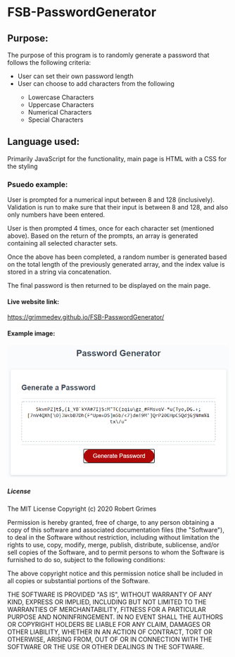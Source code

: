 # FSB-PasswordGenerator

## Purpose:
The purpose of this program is to randomly generate a password that follows the following criteria:
<ul>
    <li>User can set their own password length</li>
    <li>User can choose to add characters from the following</li>
    <ul>
        <li>Lowercase Characters</li>
        <li>Uppercase Characters</li>
        <li>Numerical Characters</li>
        <li>Special Characters</li>
    </ul>
</ul>

## Language used:
Primarily JavaScript for the functionality, main page is HTML with a CSS for the styling

### Psuedo example:

User is prompted for a numerical input between 8 and 128 (inclusively).
Validation is run to make sure that their input is between 8 and 128, and also only numbers have been entered.

User is then prompted 4 times, once for each character set (mentioned above).
Based on the return of the prompts, an array is generated containing all selected character sets.

Once the above has been completed, a random number is generated based on the total length of the previously generated array, and the index value is stored in a string via concatenation.

The final password is then returned to be displayed on the main page.

#### Live website link:
https://grimmedev.github.io/FSB-PasswordGenerator/

#### Example image:
![Example Image](Assets/exampleImage.png)

##### License
The MIT License
Copyright (c) 2020 Robert Grimes

Permission is hereby granted, free of charge, to any person obtaining a copy of this software and associated documentation files (the "Software"), to deal in the Software without restriction, including without limitation the rights to use, copy, modify, merge, publish, distribute, sublicense, and/or sell copies of the Software, and to permit persons to whom the Software is furnished to do so, subject to the following conditions:

The above copyright notice and this permission notice shall be included in all copies or substantial portions of the Software.

THE SOFTWARE IS PROVIDED "AS IS", WITHOUT WARRANTY OF ANY KIND, EXPRESS OR IMPLIED, INCLUDING BUT NOT LIMITED TO THE WARRANTIES OF MERCHANTABILITY, FITNESS FOR A PARTICULAR PURPOSE AND NONINFRINGEMENT. IN NO EVENT SHALL THE AUTHORS OR COPYRIGHT HOLDERS BE LIABLE FOR ANY CLAIM, DAMAGES OR OTHER LIABILITY, WHETHER IN AN ACTION OF CONTRACT, TORT OR OTHERWISE, ARISING FROM, OUT OF OR IN CONNECTION WITH THE SOFTWARE OR THE USE OR OTHER DEALINGS IN THE SOFTWARE.